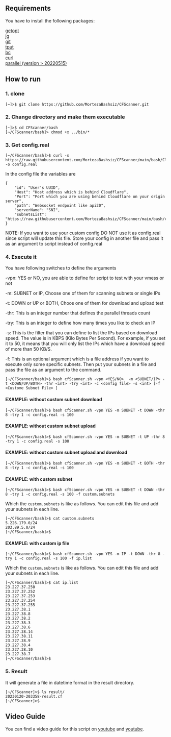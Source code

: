## Requirements
You have to install the following packages:

[getopt](https://linux.die.net/man/3/getopt)<br>
[jq](https://stedolan.github.io/jq/)<br>
[git](https://git-scm.com/)<br>
[tput](https://command-not-found.com/tput)<br>
[bc](https://www.gnu.org/software/bc/)<br>
[curl](https://curl.se/download.html)<br>
[parallel (version > 20220515)](https://www.gnu.org/software/parallel/)

## How to run
### 1. clone

```shell
[~]>$ git clone https://github.com/MortezaBashsiz/CFScanner.git
```

### 2. Change directory and make them executable

```shell
[~]>$ cd CFScanner/bash
[~/CFScanner/bash]> chmod +x ../bin/*
```

### 3. Get config.real

```shell
[~/CFScanner/bash]>$ curl -s https://raw.githubusercontent.com/MortezaBashsiz/CFScanner/main/bash/ClientConfig.json -o config.real
```

In the config file the variables are
```shell
{
	"id": "User's UUID",
	"Host": "Host address which is behind Cloudflare",
	"Port": "Port which you are using behind Cloudflare on your origin server",
	"path": "Websocket endpoint like api20",
	"serverName": "SNI",
   	"subnetsList": "https://raw.githubusercontent.com/MortezaBashsiz/CFScanner/main/bash/cf.local.iplist"
}
```

NOTE: If you want to use your custom config DO NOT use it as config.real since script will update this file. Store your config in another file and pass it as an argument to script instead of config.real

### 4. Execute it

You have following switches to define the arguments 

-vpn: YES or NO, you are able to define for script to test with your vmess or not

-m: SUBNET or IP, Choose one of them for scanning subnets or single IPs

-t: DOWN or UP or BOTH, Choos one of them for download and upload test

-thr: This is an integer number that defines the parallel threads count

-try: This is an integer to define how many times you like to check an IP

-s: This is the filter that you can define to list the IPs based on download speed. The value is in KBPS (Kilo Bytes Per Second). For example, if you set it to 50, it means that you will only list the IPs which have a download speed of more than 50 KB/S.

-f: This is an optional argument which is a file address if you want to execute only some specific subnets. Then put your subnets in a file and pass the file as an argument to the command.

```shell
[~/CFScanner/bash]>$ bash cfScanner.sh -vpn <YES/NO>  -m <SUBNET/IP> -t <DOWN/UP/BOTH> -thr <int> -try <int> -c <config file> -s <int> [-f <Custome Subnet File> ]
```

#### EXAMPLE: without custom subnet download

```shell
[~/CFScanner/bash]>$ bash cfScanner.sh -vpn YES -m SUBNET -t DOWN -thr 8 -try 1 -c config.real -s 100
```

#### EXAMPLE: without custom subnet upload

```shell
[~/CFScanner/bash]>$ bash cfScanner.sh -vpn YES -m SUBNET -t UP -thr 8 -try 1 -c config.real -s 100
```

#### EXAMPLE: without custom subnet upload and download

```shell
[~/CFScanner/bash]>$ bash cfScanner.sh -vpn YES -m SUBNET -t BOTH -thr 8 -try 1 -c config.real -s 100
```


#### EXAMPLE: with custom subnet

```shell
[~/CFScanner/bash]>$ bash cfScanner.sh -vpn YES -m SUBNET -t DOWN -thr 8 -try 1 -c config.real -s 100 -f custom.subnets
```

Which the `custom.subnets` is like as follows. You can edit this file and add your subnets in each line.

```shell
[~/CFScanner/bash]>$ cat custom.subnets 
5.226.179.0/24
203.89.5.0/24
[~/CFScanner/bash]>$
```

#### EXAMPLE: with custom ip file

```shell
[~/CFScanner/bash]>$ bash cfScanner.sh -vpn YES -m IP -t DOWN -thr 8 -try 1 -c config.real -s 100 -f ip.list
```

Which the `custom.subnets` is like as follows. You can edit this file and add your subnets in each line.

```shell
[~/CFScanner/bash]>$ cat ip.list
23.227.37.250 
23.227.37.252 
23.227.37.253 
23.227.37.254 
23.227.37.255 
23.227.38.1 
23.227.38.8 
23.227.38.2 
23.227.38.3 
23.227.38.6 
23.227.38.14 
23.227.38.11 
23.227.38.9 
23.227.38.4 
23.227.38.10 
23.227.38.7 
[~/CFScanner/bash]>$
```


### 5. Result

It will generate a file in datetime format in the result directory.

```shell
[~/CFScanner]>$ ls result/
20230120-203358-result.cf
[~/CFScanner]>$
```
## Video Guide
You can find a video guide for this script on [youtube](https://youtu.be/BKLRAHolhvM "youtube") and [youtube](https://youtu.be/4xJvWYdGuV8 "youtube").

